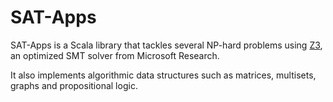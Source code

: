 # SAT-Apps

SAT-Apps is a Scala library that tackles several NP-hard problems using [Z3](https://github.com/Z3Prover/z3), an optimized SMT solver from Microsoft Research.

It also implements algorithmic data structures such as matrices, multisets, graphs and propositional logic.
